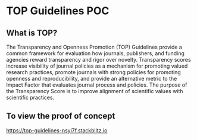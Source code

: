 # TOP Guidelines POC

## What is TOP?
The Transparency and Openness Promotion (TOP) Guidelines provide a common framework for evaluation how journals, publishers, and funding agencies reward transparency and rigor over novelty. Transparency scores increase visibility of journal policies as a mechanism for promoting valued research practices, promote journals with strong policies for promoting openness and reproducibility, and provide an alternative metric to the Impact Factor that evaluates journal process and policies. The purpose of the Transparency Score is to improve alignment of scientific values with scientific practices.

## To view the proof of concept
https://top-guidelines-nsyi7f.stackblitz.io

